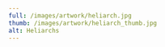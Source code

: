 ```yaml
---
full: /images/artwork/heliarch.jpg
thumb: /images/artwork/heliarch_thumb.jpg
alt: Heliarchs
---
```

